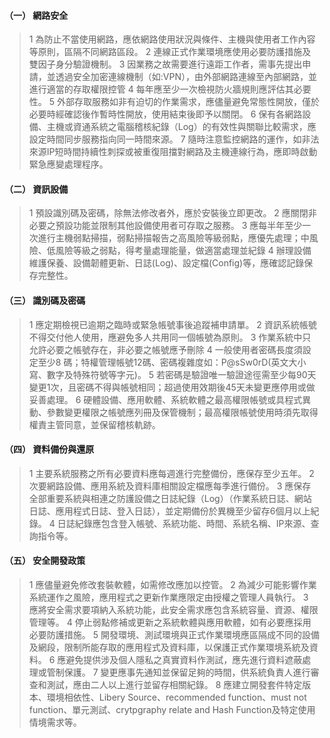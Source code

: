 #### （一）	網路安全
>1	為防止不當使用網路，應依網路使用狀況與條件、主機與使用者工作內容等原則，區隔不同網路區段。
>2	連線正式作業環境應使用必要防護措施及雙因子身分驗證機制。
>3	因業務之故需要進行遠距工作者，需事先提出申請，並透過安全加密連線機制（如:VPN），由外部網路連線至內部網路，並進行適當的存取權限控管
>4	每年應至少一次檢視防火牆規則應評估其必要性。
>5	外部存取服務如非有迫切的作業需求，應儘量避免常態性開放，僅於必要時經確認後作暫時性開放，使用結束後即予以關閉。
>6	保有各網路設備、主機或資通系統之電腦稽核紀錄（Log）的有效性與關聯比較需求，應設定時間同步服務指向同一時間來源。
>7	隨時注意監控網路的運作，如非法來源IP短時間持續性刺探或被重復阻擋對網路及主機連線行為，應即時啟動緊急應變處理程序。


#### （二）	資訊設備
>1	預設識別碼及密碼，除無法修改者外，應於安裝後立即更改。
>2	應關閉非必要之預設功能並限制其他設備使用者可存取之服務。
>3	應每半年至少一次進行主機弱點掃描，弱點掃描報告之高風險等級弱點，應優先處理；中風險、低風險等級之弱點，得考量處理能量，做適當處理並紀錄
>4	辦理設備維護保養、設備韌體更新、日誌(Log)、設定檔(Config)等，應確認記錄保存完整性。


#### （三）	識別碼及密碼
>1	應定期檢視已逾期之臨時或緊急帳號事後追蹤補申請單。
>2	資訊系統帳號不得交付他人使用，應避免多人共用同一個帳號為原則。
>3	作業系統中只允許必要之帳號存在，非必要之帳號應予刪除
>4	一般使用者密碼長度須設定至少8 碼；特權管理帳號12碼、密碼複雜度如：P@sSw0rD(英文大小寫、數字及特殊符號等字元)。
>5	若密碼是驗證唯一驗證途徑需至少每90天變更1次，且密碼不得與帳號相同；超過使用效期後45天未變更應停用或做妥善處理。
>6	硬體設備、應用軟體、系統軟體之最高權限帳號或具程式異動、參數變更權限之帳號應列冊及保管機制；最高權限帳號使用時須先取得權責主管同意，並保留稽核軌跡。


#### （四）	資料備份與還原
>1	主要系統服務之所有必要資料應每週進行完整備份，應保存至少五年。
>2	次要網路設備、應用系統及資料庫相關設定檔應每季進行備份。
>3	應保存全部重要系統與相連之防護設備之日誌紀錄（Log）（作業系統日誌、網站日誌、應用程式日誌、登入日誌），並定期備份於異機至少留存6個月以上紀錄。
>4	日誌紀錄應包含登入帳號、系統功能、時間、系統名稱、IP來源、查詢指令等。


#### （五）	安全開發政策
>1	應儘量避免修改套裝軟體，如需修改應加以控管。
>2	為減少可能影響作業系統運作之風險，應用程式之更新作業應限定由授權之管理人員執行。
>3	應將安全需求要項納入系統功能，此安全需求應包含系統容量、資源、權限管理等。
>4	停止弱點修補或更新之系統軟體與應用軟體，如有必要應採用必要防護措施。
>5	開發環境、測試環境與正式作業環境應區隔成不同的設備及網段，限制所能存取的應用程式及資料庫，以保護正式作業環境系統及資料。
>6	應避免提供涉及個人隱私之真實資料作測試，應先進行資料遮蔽處理或管制保護。
>7	變更應事先通知並保留足夠的時間，供系統負責人進行審查和測試，應由二人以上進行並留存相關紀錄。
>8	應建立開發套件特定版本、環境相依性、Libery Source、recommended function、must not function、單元測試、crytpgraphy relate and Hash Function及特定使用情境需求等。
